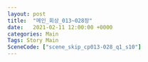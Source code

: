 ```yaml
---
layout: post
title:  "메인_회상_013~028장"
date:   2021-02-11 12:00:00 +0000
categories: Main
Tags: Story Main
SceneCode: ["scene_skip_cp013-028_q1_s10"]
---
```

